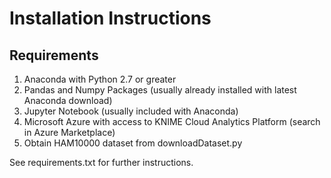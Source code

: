 # Installation Instructions

## Requirements

1. Anaconda with Python 2.7 or greater
2. Pandas and Numpy Packages (usually already installed with latest Anaconda download)
3. Jupyter Notebook (usually included with Anaconda)
4. Microsoft Azure with access to KNIME Cloud Analytics Platform (search in Azure Marketplace)
5. Obtain HAM10000 dataset from downloadDataset.py

See requirements.txt for further instructions. 
